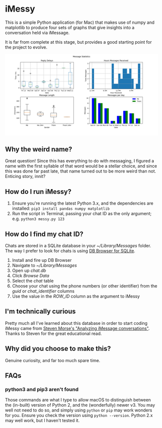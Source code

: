 # iMessy
This is a simple Python application (for Mac) that makes use of numpy and matplotlib to produce four sets of graphs that give insights into a conversation held via iMessage.

It is far from complete at this stage, but provides a good starting point for the project to evolve.

![iMessy graphs screenshot](https://github.com/dylanjboyd/imessy/raw/master/screenshot.png)

## Why the weird name?
Great question! Since this has everything to do with messaging, I figured a name with the first syllable of that word would be a stellar choice, and since this was done far past late, that name turned out to be more weird than not. Enticing story, innit?

## How do I run iMessy?
1. Ensure you're running the latest Python 3.x, and the dependencies are installed: `pip3 install pandas numpy matplotlib`
2. Run the script in Terminal, passing your chat ID as the only argument; e.g. `python3 messy.py 123`

## How do I find my chat ID?
Chats are stored in a SQLite database in your *~/Library/Messages* folder. The way I prefer to look for chats is using [DB Browser for SQLite](http://sqlitebrowser.org). 

1. Install and fire up DB Browser
2. Navigate to *~/Library/Messages*
3. Open up *chat.db*
4. Click *Browse Data*
5. Select the *chat* table
6. Choose your chat using the phone numbers (or other identifier) from the *guid* or *chat_identifier* columns
7. Use the value in the *ROW_ID* column as the argument to iMessy

## I'm technically curious
Pretty much all I've learned about this database in order to start coding iMessy came from [Steven Morse's "Analyzing iMessage conversations"](https://stmorse.github.io/journal/iMessage.html). Thanks to Steven for the great educational read.

## Why did you choose to make this?
Genuine curiosity, and far too much spare time.

## FAQs
### python3 and pip3 aren't found
Those commands are what I type to allow macOS to distinguish between the (in-built) version of Python 2, and the (wonderfully) newer v3. You may well not need to do so, and simply using `python` or `pip` may work wonders for you. Ensure you check the version using `python --version`. Python 2.x may well work, but I haven't tested it.